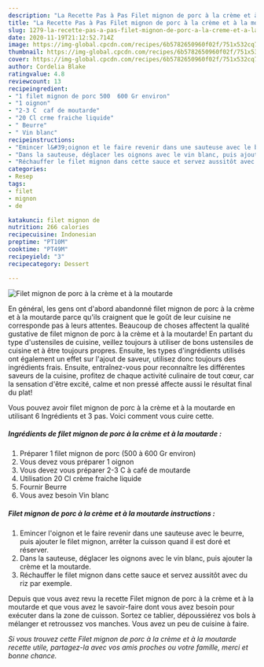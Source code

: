 ```yaml
---
description: "La Recette Pas à Pas Filet mignon de porc à la crème et à la moutarde"
title: "La Recette Pas à Pas Filet mignon de porc à la crème et à la moutarde"
slug: 1279-la-recette-pas-a-pas-filet-mignon-de-porc-a-la-creme-et-a-la-moutarde
date: 2020-11-19T21:12:52.714Z
image: https://img-global.cpcdn.com/recipes/6b5782650960f02f/751x532cq70/filet-mignon-de-porc-a-la-creme-et-a-la-moutarde-photo-principale-de-la-recette.jpg
thumbnail: https://img-global.cpcdn.com/recipes/6b5782650960f02f/751x532cq70/filet-mignon-de-porc-a-la-creme-et-a-la-moutarde-photo-principale-de-la-recette.jpg
cover: https://img-global.cpcdn.com/recipes/6b5782650960f02f/751x532cq70/filet-mignon-de-porc-a-la-creme-et-a-la-moutarde-photo-principale-de-la-recette.jpg
author: Cordelia Blake
ratingvalue: 4.8
reviewcount: 13
recipeingredient:
- "1 filet mignon de porc 500  600 Gr environ"
- "1 oignon"
- "2-3 C  caf de moutarde"
- "20 Cl crme fraiche liquide"
- " Beurre"
- " Vin blanc"
recipeinstructions:
- "Emincer l&#39;oignon et le faire revenir dans une sauteuse avec le beurre, puis ajouter le filet mignon, arrêter la cuisson quand il est doré et réserver."
- "Dans la sauteuse, déglacer les oignons avec le vin blanc, puis ajouter la crème et la moutarde."
- "Réchauffer le filet mignon dans cette sauce et servez aussitôt avec du riz par exemple."
categories:
- Resep
tags:
- filet
- mignon
- de

katakunci: filet mignon de 
nutrition: 266 calories
recipecuisine: Indonesian
preptime: "PT10M"
cooktime: "PT49M"
recipeyield: "3"
recipecategory: Dessert

---
```



![Filet mignon de porc à la crème et à la moutarde](https://img-global.cpcdn.com/recipes/6b5782650960f02f/751x532cq70/filet-mignon-de-porc-a-la-creme-et-a-la-moutarde-photo-principale-de-la-recette.jpg)

En général, les gens ont d'abord abandonné filet mignon de porc à la crème et à la moutarde parce qu'ils craignent que le goût de leur cuisine ne corresponde pas à leurs attentes. Beaucoup de choses affectent la qualité gustative de filet mignon de porc à la crème et à la moutarde! En partant du type d'ustensiles de cuisine, veillez toujours à utiliser de bons ustensiles de cuisine et à être toujours propres. Ensuite, les types d'ingrédients utilisés ont également un effet sur l'ajout de saveur, utilisez donc toujours des ingrédients frais. Ensuite, entraînez-vous pour reconnaître les différentes saveurs de la cuisine, profitez de chaque activité culinaire de tout cœur, car la sensation d'être excité, calme et non pressé affecte aussi le résultat final du plat!

<!--inarticleads1-->

Vous pouvez avoir filet mignon de porc à la crème et à la moutarde en utilisant 6 Ingrédients et 3 pas. Voici comment vous cuire cette.

##### Ingrédients de filet mignon de porc à la crème et à la moutarde :

1. Préparer 1 filet mignon de porc (500 à 600 Gr environ)
1. Vous devez vous préparer 1 oignon
1. Vous devez vous préparer 2-3 C à café de moutarde
1. Utilisation 20 Cl crème fraiche liquide
1. Fournir  Beurre
1. Vous avez besoin  Vin blanc




<!--inarticleads2-->

##### Filet mignon de porc à la crème et à la moutarde instructions :

1. Emincer l&#39;oignon et le faire revenir dans une sauteuse avec le beurre, puis ajouter le filet mignon, arrêter la cuisson quand il est doré et réserver.
1. Dans la sauteuse, déglacer les oignons avec le vin blanc, puis ajouter la crème et la moutarde.
1. Réchauffer le filet mignon dans cette sauce et servez aussitôt avec du riz par exemple.




<!--inarticleads1-->

<p>
Depuis que vous avez revu la recette Filet mignon de porc à la crème et à la moutarde et que vous avez le savoir-faire dont vous avez besoin pour exécuter dans la zone de cuisson. Sortez ce tablier, dépoussiérez vos bols à mélanger et retroussez vos manches. Vous avez un peu de cuisine à faire.
</p>

<p>
<i>Si vous trouvez cette Filet mignon de porc à la crème et à la moutarde recette utile, partagez-la avec vos amis proches ou votre famille, merci et bonne chance.</i>
</p>

